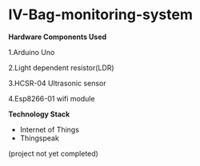 # IV-Bag-monitoring-system

**Hardware Components Used**

1.Arduino Uno

2.Light dependent resistor(LDR)

3.HCSR-04 Ultrasonic sensor

4.Esp8266-01 wifi module

**Technology Stack**

 - Internet of Things
 - Thingspeak

(project not yet completed)

